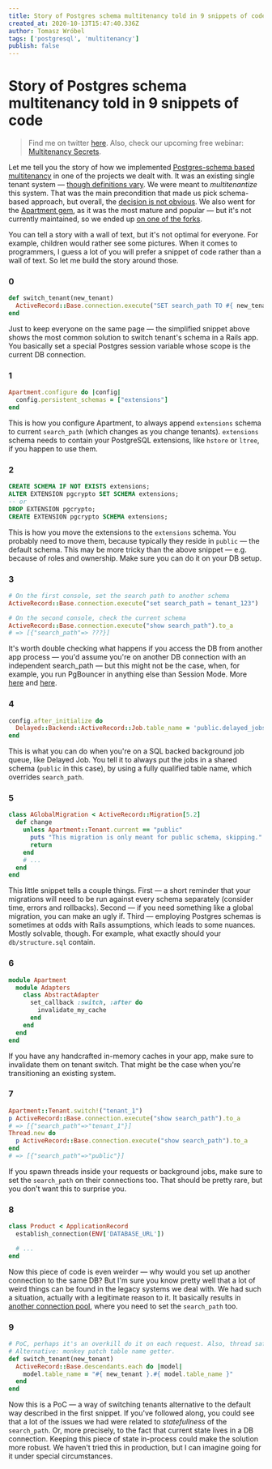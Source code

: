 ```yaml
---
title: Story of Postgres schema multitenancy told in 9 snippets of code
created_at: 2020-10-13T15:47:40.336Z
author: Tomasz Wróbel
tags: ['postgresql', 'multitenancy']
publish: false
---
```


# Story of Postgres schema multitenancy told in 9 snippets of code

> Find me on twitter [here](https://twitter.com/tomasz_wro). Also, check our upcoming free webinar: [Multitenancy Secrets](https://arkency.com/multitenancy-secrets/).

Let me tell you the story of how we implemented [Postgres-schema based multitenancy](https://blog.arkency.com/multitenancy-with-postgres-schemas-key-concepts-explained/) in one of the projects we dealt with. It was an existing single tenant system — [though definitions vary](https://twitter.com/tomasz_wro/status/1313506993852878852). We were meant to _multitenantize_ this system. That was the main precondition that made us pick schema-based approach, but overall, the [decision is not obvious](https://blog.arkency.com/comparison-of-approaches-to-multitenancy-in-rails-apps/). We also went for the [Apartment gem](https://github.com/influitive/apartment), as it was the most mature and popular — but it's not currently maintained, so we ended up [on one of the forks](https://github.com/rails-on-services/apartment).

You can tell a story with a wall of text, but it's not optimal for everyone. For example, children would rather see some pictures. When it comes to programmers, I guess a lot of you will prefer a snippet of code rather than a wall of text. So let me build the story around those.


### 0

```ruby
def switch_tenant(new_tenant)
  ActiveRecord::Base.connection.execute("SET search_path TO #{ new_tenant }")
end
```

Just to keep everyone on the same page — the simplified snippet above shows the most common solution to switch tenant's schema in a Rails app. You basically set a special Postgres session variable whose scope is the current DB connection.

### 1

```ruby
Apartment.configure do |config|
  config.persistent_schemas = ["extensions"]
end
```

This is how you configure Apartment, to always append `extensions` schema to current `search_path` (which changes as you change tenants). `extensions` schema needs to contain your PostgreSQL extensions, like `hstore` or `ltree`, if you happen to use them.

### 2

```sql
CREATE SCHEMA IF NOT EXISTS extensions;
ALTER EXTENSION pgcrypto SET SCHEMA extensions;
-- or
DROP EXTENSION pgcrypto;
CREATE EXTENSION pgcrypto SCHEMA extensions;
```

This is how you move the extensions to the `extensions` schema. You probably need to move them, because typically they reside in `public` — the default schema. This may be more tricky than the above snippet — e.g. because of roles and ownership. Make sure you can do it on your DB setup.

### 3

```ruby
# On the first console, set the search path to another schema
ActiveRecord::Base.connection.execute("set search_path = tenant_123")

# On the second console, check the current schema
ActiveRecord::Base.connection.execute("show search_path").to_a
# => [{"search_path"=> ???}]
```

It's worth double checking what happens if you access the DB from another app process — you'd assume you're on another DB connection with an independent search_path — but this might not be the case, when, for example, you run PgBouncer in anything else than Session Mode. More [here](https://blog.arkency.com/multitenancy-with-postgres-schemas-key-concepts-explained/) and [here](https://blog.arkency.com/what-surprised-us-in-postgres-schema-multitenancy/).

### 4

```ruby
config.after_initialize do
  Delayed::Backend::ActiveRecord::Job.table_name = 'public.delayed_jobs'
end
```

This is what you can do when you're on a SQL backed background job queue, like Delayed Job. You tell it to always put the jobs in a shared schema (`public` in this case), by using a fully qualified table name, which overrides `search_path`.

### 5

```ruby
class AGlobalMigration < ActiveRecord::Migration[5.2]
  def change
    unless Apartment::Tenant.current == "public"
      puts "This migration is only meant for public schema, skipping."
      return
    end
    # ...
  end
end
```

This little snippet tells a couple things. First — a short reminder that your migrations will need to be run against every schema separately (consider time, errors and rollbacks). Second — if you need something like a global migration, you can make an ugly if. Third — employing Postgres schemas is sometimes at odds with Rails assumptions, which leads to some nuances. Mostly solvable, though. For example, what exactly should your `db/structure.sql` contain.

### 6

```ruby
module Apartment
  module Adapters
    class AbstractAdapter
      set_callback :switch, :after do
        invalidate_my_cache
      end
    end
  end
end
```

If you have any handcrafted in-memory caches in your app, make sure to invalidate them on tenant switch. That might be the case when you're transitioning an existing system.

### 7

```ruby
Apartment::Tenant.switch!("tenant_1")
p ActiveRecord::Base.connection.execute("show search_path").to_a
# => [{"search_path"=>"tenant_1"}]
Thread.new do
  p ActiveRecord::Base.connection.execute("show search_path").to_a
end
# => [{"search_path"=>"public"}]
```

If you spawn threads inside your requests or background jobs, make sure to set the `search_path` on their connections too. That should be pretty rare, but you don't want this to surprise you.

### 8

```ruby
class Product < ApplicationRecord
  establish_connection(ENV['DATABASE_URL'])

  # ...
end
```

Now this piece of code is even weirder — why would you set up another connection to the same DB? But I'm sure you know pretty well that a lot of weird things can be found in the legacy systems we deal with. We had such a situation, actually with a legitimate reason to it. It basically results in [another connection pool](https://blog.arkency.com/rails-connections-pools-and-handlers/), where you need to set the `search_path` too.

### 9

```ruby
# PoC, perhaps it's an overkill do it on each request. Also, thread safety.
# Alternative: monkey patch table name getter.
def switch_tenant(new_tenant)
  ActiveRecord::Base.descendants.each do |model|
    model.table_name = "#{ new_tenant }.#{ model.table_name }"
  end
end
```

Now this is a PoC — a way of switching tenants alternative to the default way described in the first snippet. If you've followed along, you could see that a lot of the issues we had were related to _statefullness_ of the `search_path`. Or, more precisely, to the fact that current state lives in a DB connection. Keeping this piece of state in-process could make the solution more robust. We haven't tried this in production, but I can imagine going for it under special circumstances.
